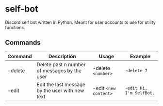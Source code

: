 # self-bot

Discord self bot written in Python. Meant for user accounts to use for utility functions.

## Commands

| Command | Description | Usage | Example |
| --- | --- | --- | --- |
| -delete | Delete past n number of messages by the user | -delete `<number>` | `-delete 7` |
| -edit | Edit the last message by the user with new text | -edit `<new content>` | `-edit Hi, I'm SelfBot.` |